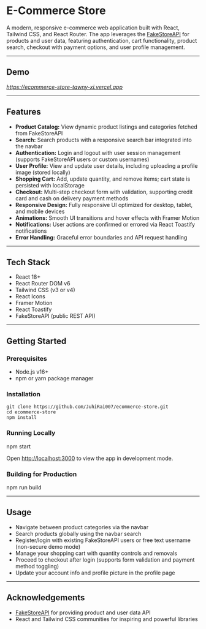 # E-Commerce Store

A modern, responsive e-commerce web application built with React, Tailwind CSS, and React Router. The app leverages the [FakeStoreAPI](https://fakestoreapi.com/) for products and user data, featuring authentication, cart functionality, product search, checkout with payment options, and user profile management.

---

## Demo

*https://ecommerce-store-tawny-xi.vercel.app*

---

## Features

- **Product Catalog:** View dynamic product listings and categories fetched from FakeStoreAPI
- **Search:** Search products with a responsive search bar integrated into the navbar
- **Authentication:** Login and logout with user session management (supports FakeStoreAPI users or custom usernames)
- **User Profile:** View and update user details, including uploading a profile image (stored locally)
- **Shopping Cart:** Add, update quantity, and remove items; cart state is persisted with localStorage
- **Checkout:** Multi-step checkout form with validation, supporting credit card and cash on delivery payment methods
- **Responsive Design:** Fully responsive UI optimized for desktop, tablet, and mobile devices
- **Animations:** Smooth UI transitions and hover effects with Framer Motion
- **Notifications:** User actions are confirmed or errored via React Toastify notifications
- **Error Handling:** Graceful error boundaries and API request handling

---

## Tech Stack

- React 18+
- React Router DOM v6
- Tailwind CSS (v3 or v4)
- React Icons
- Framer Motion
- React Toastify
- FakeStoreAPI (public REST API)

---

## Getting Started

### Prerequisites

- Node.js v16+
- npm or yarn package manager

### Installation
```
git clone https://github.com/JuhiRai007/ecommerce-store.git
cd ecommerce-store
npm install
```


### Running Locally

npm start


Open [http://localhost:3000](http://localhost:3000) to view the app in development mode.

### Building for Production
npm run build


---

## Usage

- Navigate between product categories via the navbar
- Search products globally using the navbar search
- Register/login with existing FakeStoreAPI users or free text username (non-secure demo mode)
- Manage your shopping cart with quantity controls and removals
- Proceed to checkout after login (supports form validation and payment method toggling)
- Update your account info and profile picture in the profile page

---


## Acknowledgements

- [FakeStoreAPI](https://fakestoreapi.com/) for providing product and user data API  
- React and Tailwind CSS communities for inspiring and powerful libraries




